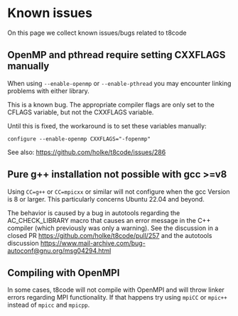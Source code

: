 # Known issues

On this page we collect known issues/bugs related to t8code

## OpenMP and pthread require setting CXXFLAGS manually

When using `--enable-openmp` or `--enable-pthread` you may encounter linking problems with either library.

This is a known bug. The appropriate compiler flags are only set to the CFLAGS variable, but not the CXXFLAGS variable.

Until this is fixed, the workaround is to set these variables manually:

```
configure --enable-openmp CXXFLAGS="-fopenmp"
```

See also: https://github.com/holke/t8code/issues/286

## Pure g++ installation not possible with gcc >=v8 

Using `CC=g++` or `CC=mpicxx` or similar will not configure when the gcc Version is 8 or larger.
This particularly concerns Ubuntu 22.04 and beyond.

The behavior is caused by a bug in autotools regarding the AC_CHECK_LIBRARY macro that causes an error message in the C++ compiler (which previously was only a warning).
See the discussion in a closed PR https://github.com/holke/t8code/pull/257 and the autotools discussion https://www.mail-archive.com/bug-autoconf@gnu.org/msg04294.html

## Compiling with OpenMPI

In some cases, t8code will not compile with OpenMPI and will throw linker errors regarding MPI functionality. If that happens try using `mpiCC` or `mpic++` instead of `mpicc` and `mpicpp`.